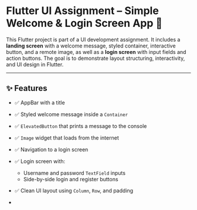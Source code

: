 # Flutter UI Assignment – Simple Welcome & Login Screen App 🚀

This Flutter project is part of a UI development assignment. It includes a **landing screen** with a welcome message, styled container, interactive button, and a remote image, as well as a **login screen** with input fields and action buttons. The goal is to demonstrate layout structuring, interactivity, and UI design in Flutter.

---

## ✨ Features

- ✅ AppBar with a title
- ✅ Styled welcome message inside a `Container`
- ✅ `ElevatedButton` that prints a message to the console
- ✅ `Image` widget that loads from the internet
- ✅ Navigation to a login screen
- ✅ Login screen with:
  - Username and password `TextField` inputs
  - Side-by-side login and register buttons
- ✅ Clean UI layout using `Column`, `Row`, and padding

-


